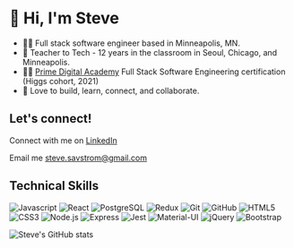 # 👋 Hi, I'm Steve

- 👨‍💻 Full stack software engineer based in Minneapolis, MN.
- 🍎 Teacher to Tech - 12 years in the classroom in Seoul, Chicago, and Minneapolis.
- 👨‍🎓 [Prime Digital Academy](https://www.primeacademy.io/) Full Stack Software Engineering certification (Higgs cohort, 2021)
- 🤝 Love to build, learn, connect, and collaborate.

## Let's connect!
Connect with me on [LinkedIn](https://www.linkedin.com/in/stevesavstrom/)

Email me [steve.savstrom@gmail.com](steve.savstrom@gmail.com)

## Technical Skills
![Javascript](https://img.shields.io/badge/JavaScript-323330?style=for-the-badge&logo=javascript&logoColor=F7DF1E) 
![React](https://img.shields.io/badge/React-20232A?style=for-the-badge&logo=react&logoColor=61DAFB) 
![PostgreSQL](https://img.shields.io/badge/PostgreSQL-316192?style=for-the-badge&logo=postgresql&logoColor=white) 
![Redux](https://img.shields.io/badge/Redux-593D88?style=for-the-badge&logo=redux&logoColor=white)
![Git](https://img.shields.io/badge/Git-F05032?style=for-the-badge&logo=git&logoColor=white)
![GitHub](https://img.shields.io/badge/GitHub-100000?style=for-the-badge&logo=github&logoColor=white)
![HTML5](https://img.shields.io/badge/HTML5-E34F26?style=for-the-badge&logo=html5&logoColor=white)
![CSS3](https://img.shields.io/badge/CSS3-1572B6?style=for-the-badge&logo=css3&logoColor=white)
![Node.js](https://img.shields.io/badge/Node.js-339933?style=for-the-badge&logo=nodedotjs&logoColor=white)
![Express](https://img.shields.io/badge/Express.js-000000?style=for-the-badge&logo=express&logoColor=white)
![Jest](https://img.shields.io/badge/Jest-C21325?style=for-the-badge&logo=jest&logoColor=white)
![Material-UI](https://img.shields.io/badge/Material--UI-0081CB?style=for-the-badge&logo=material-ui&logoColor=white)
![jQuery](https://img.shields.io/badge/jQuery-0769AD?style=for-the-badge&logo=jquery&logoColor=white)
![Bootstrap](https://img.shields.io/badge/Bootstrap-563D7C?style=for-the-badge&logo=bootstrap&logoColor=white)


![Steve's GitHub stats](https://github-readme-stats.vercel.app/api?username=stevesavstrom&show_icons=true&theme=react)
